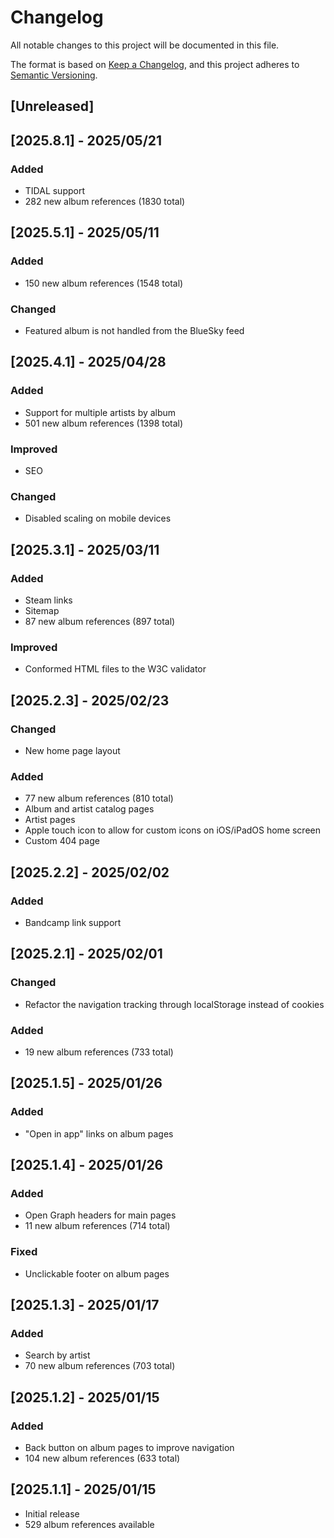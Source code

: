 # Changelog

All notable changes to this project will be documented in this file.

The format is based on [Keep a Changelog](https://keepachangelog.com/en/1.1.0/),
and this project adheres to [Semantic Versioning](https://semver.org/spec/v2.0.0.html).

## [Unreleased]

## [2025.8.1] - 2025/05/21

### Added

- TIDAL support
- 282 new album references (1830 total)

## [2025.5.1] - 2025/05/11

### Added

- 150 new album references (1548 total)

### Changed

- Featured album is not handled from the BlueSky feed

## [2025.4.1] - 2025/04/28

### Added

- Support for multiple artists by album
- 501 new album references (1398 total)

### Improved

- SEO

### Changed

- Disabled scaling on mobile devices

## [2025.3.1] - 2025/03/11

### Added

- Steam links
- Sitemap
- 87 new album references (897 total)

### Improved

- Conformed HTML files to the W3C validator

## [2025.2.3] - 2025/02/23

### Changed

- New home page layout

### Added

- 77 new album references (810 total)
- Album and artist catalog pages
- Artist pages
- Apple touch icon to allow for custom icons on iOS/iPadOS home screen
- Custom 404 page

## [2025.2.2] - 2025/02/02

### Added

- Bandcamp link support

## [2025.2.1] - 2025/02/01

### Changed

- Refactor the navigation tracking through localStorage instead of cookies

### Added

- 19 new album references (733 total)

## [2025.1.5] - 2025/01/26

### Added

- "Open in app" links on album pages

## [2025.1.4] - 2025/01/26

### Added

- Open Graph headers for main pages
- 11 new album references (714 total)

### Fixed

- Unclickable footer on album pages

## [2025.1.3] - 2025/01/17

### Added

- Search by artist
- 70 new album references (703 total)

## [2025.1.2] - 2025/01/15

### Added

- Back button on album pages to improve navigation
- 104 new album references (633 total)

## [2025.1.1] - 2025/01/15

- Initial release
- 529 album references available
